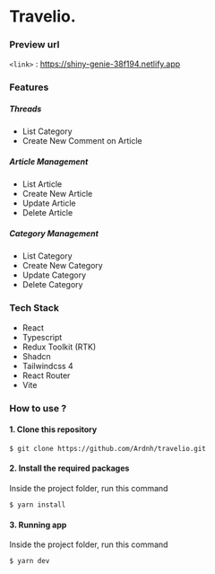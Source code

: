 # Travelio.

### Preview url
`<link>` : <https://shiny-genie-38f194.netlify.app>

### Features
##### Threads
- List Category
- Create New Comment on Article

##### Article Management
- List Article
- Create New Article
- Update Article
- Delete Article

##### Category Management
- List Category
- Create New Category
- Update Category
- Delete Category

### Tech Stack
- React
- Typescript
- Redux Toolkit (RTK)
- Shadcn
- Tailwindcss 4
- React Router
- Vite

### How to use ?

#### 1. Clone this repository 

`$ git clone https://github.com/Ardnh/travelio.git`

#### 2. Install the required packages
Inside the project folder, run this command

`$ yarn install`

#### 3. Running app
Inside the project folder, run this command

`$ yarn dev`
